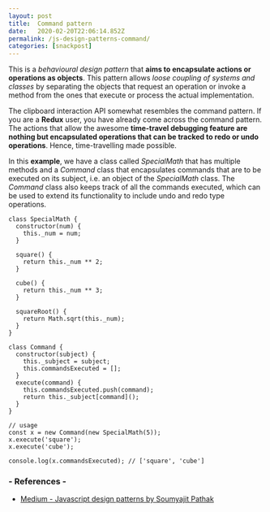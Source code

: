 ```yaml
---
layout: post
title:  Command pattern
date:   2020-02-20T22:06:14.852Z
permalink: /js-design-patterns-command/
categories: [snackpost]
---
```

This is a *behavioural design pattern* that **aims to encapsulate actions or operations as objects**. This pattern allows *loose coupling of systems and classes* by separating the objects that request an operation or invoke a method from the ones that execute or process the actual implementation.

The clipboard interaction API somewhat resembles the command pattern. If you are a **Redux** user, you have already come across the command pattern. The actions that allow the awesome **time-travel debugging feature are nothing but encapsulated operations that can be tracked to redo or undo operations**. Hence, time-travelling made possible.

In this **example**, we have a class called *SpecialMath* that has multiple methods and a *Command* class that encapsulates commands that are to be executed on its subject, i.e. an object of the *SpecialMath* class. The *Command* class also keeps track of all the commands executed, which can be used to extend its functionality to include undo and redo type operations.

```
class SpecialMath {
  constructor(num) {
    this._num = num;
  }

  square() {
    return this._num ** 2;
  }

  cube() {
    return this._num ** 3;
  }

  squareRoot() {
    return Math.sqrt(this._num);
  }
}

class Command {
  constructor(subject) {
    this._subject = subject;
    this.commandsExecuted = [];
  }
  execute(command) {
    this.commandsExecuted.push(command);
    return this._subject[command]();
  }
}

// usage
const x = new Command(new SpecialMath(5));
x.execute('square');
x.execute('cube');

console.log(x.commandsExecuted); // ['square', 'cube']
```

### - References -

- [Medium - Javascript design patterns by Soumyajit Pathak](https://medium.com/better-programming/javascript-design-patterns-25f0faaaa15)
